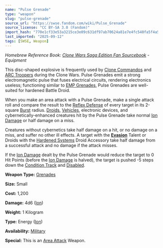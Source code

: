 ```yaml
---
name: "Pulse Grenade"
type: "weapon"
slug: "pulse-grenade"
source_url: "https://swse.fandom.com/wiki/Pulse_Grenade"
source_license: "CC BY-SA 3.0 (Fandom)"
import_hash: "770e1cf33e53a3215ce3e09c631df97ab70624a81e7e4fc540fa5f4a5a9efeb4"
last_imported: "2025-09-12"
tags: [SWSE, Weapon]
---
```

*Homebrew Reference Book: [Clone Wars Saga Edition Fan Sourcebook](https://swse.fandom.com/wiki/Clone_Wars_Saga_Edition_Fan_Sourcebook) - Equipment*

This disc-shaped explosive is frequently used by [Clone Commandos](https://swse.fandom.com/wiki/Clone_Commandos) and [ARC Troopers](https://swse.fandom.com/wiki/ARC_Troopers) during the Clone Wars. Pulse Grenades emit a strong electromagnetic pulse that fuses electrical circuits, rendering electronics useless; functioning similar to [EMP Grenades](https://swse.fandom.com/wiki/EMP_Grenades), Pulse Grenades are well-suited for hardened Battle Droid.

When you make an area attack with a Pulse Grenade, make a single attack roll and compare the result to the [Reflex Defense](https://swse.fandom.com/wiki/Reflex_Defense) of every target in its 2-square [Burst](https://swse.fandom.com/wiki/Burst) radius. [Droids](https://swse.fandom.com/wiki/Droids), [Vehicles](https://swse.fandom.com/wiki/Vehicles), electronic devices, and cybernetically-enhanced creatures hit by the Pulse Grenade take normal [Ion Damage](https://swse.fandom.com/wiki/Ion_Damage) or half damage on a miss.

Creatures without cybernetics take half damage on a hit, or no damage on a miss, and suffer no other ill effects. A target with the **[Evasion](https://swse.fandom.com/wiki/Evasion)** Talent or Droids with the [Hardened Systems](https://swse.fandom.com/wiki/Hardened_Systems) Droid Accessory take half damage from a successful attack and no damage if the attack misses.

If the [Ion Damage](https://swse.fandom.com/wiki/Ion_Damage) dealt by the Pulse Grenade would reduce the target to 0 Hit Points (before the [Ion Damage](https://swse.fandom.com/wiki/Ion_Damage) is halved), the target is pushed -5 steps down the [Condition Track](https://swse.fandom.com/wiki/Condition_Track) and [Disabled](https://swse.fandom.com/wiki/Disabled).

**Weapon Type:** [Grenades](https://swse.fandom.com/wiki/Grenades)

**Size:** Small

**Cost:** 1,200

**Damage:** 4d6 ([Ion](https://swse.fandom.com/wiki/Ion))

**Weight:** 1 Kilogram

**Type:** Energy ([Ion](https://swse.fandom.com/wiki/Ion))

**Availability:** [Military](https://swse.fandom.com/wiki/Military)

**Special:** This is an [Area Attack](https://swse.fandom.com/wiki/Area_Attack) Weapon.